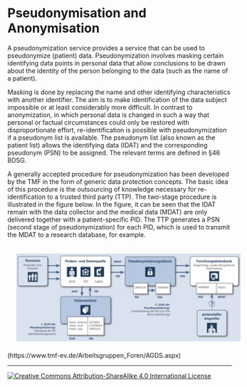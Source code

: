 # Pseudonymisation and Anonymisation

A pseudonymization service provides a service that can be used to pseudonymize (patient) data. Pseudonymization involves masking certain identifying data points in personal data that allow conclusions to be drawn about the identity of the person belonging to the data (such as the name of a patient). 

Masking is done by replacing the name and other identifying characteristics with another identifier. The aim is to make identification of the data subject impossible or at least considerably more difficult. In contrast to anonymization, in which personal data is changed in such a way that personal or factual circumstances could only be restored with disproportionate effort, re-identification is possible with pseudonymization if a pseudonym list is available. The pseudonym list (also known as the patient list) allows the identifying data (IDAT) and the corresponding pseudonym (PSN) to be assigned. The relevant terms are defined in §46 BDSG. 

A generally accepted procedure for pseudonymization has been developed by the TMF in the form of generic data protection concepts. The basic idea of this procedure is the outsourcing of knowledge necessary for re-identification to a trusted third party (TTP). The two-stage procedure is illustrated in the figure below. In the figure, it can be seen that the IDAT remain with the data collector and the medical data (MDAT) are only delivered together with a patient-specific PID. The TTP generates a PSN (second stage of pseudonymization) for each PID, which is used to transmit the MDAT to a research database, for example.

<center><img src="../../img/tmf_pseudo.jpg" alt="tmf pseudonymization" style="margin: 20px;"></center>
(https://www.tmf-ev.de/Arbeitsgruppen_Foren/AGDS.aspx)


---
[![Creative Commons Attribution-ShareAlike 4.0 International License](https://i.creativecommons.org/l/by-sa/4.0/88x31.png "Creative Commons Attribution-ShareAlike 4.0 International License")](http://creativecommons.org/licenses/by-sa/4.0/)